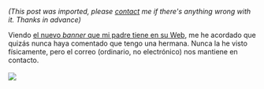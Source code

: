 *(This post was imported, please [contact](#/contact) me if there's anything wrong with it. Thanks in advance)*

Viendo <a href="http://www.joseantoniocobena.com/">el nuevo <span style="font-style: italic;">banner</span> que mi padre tiene en su Web</a>, me he acordado que quizás nunca haya comentado que tengo una hermana. Nunca la he visto físicamente, pero el correo (ordinario, no electrónico) nos mantiene en contacto.<br /><a href="http://www.fundacionvicenteferrer.org/index.php?cb=QjozLFA6MTg="><br /><img src="http://www.fundacionvicenteferrer.org/mailing/ciber_2007/200x200.gif" border="0" /><br /></a>